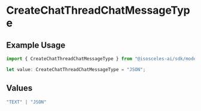 # CreateChatThreadChatMessageType

## Example Usage

```typescript
import { CreateChatThreadChatMessageType } from "@isosceles-ai/sdk/models/operations";

let value: CreateChatThreadChatMessageType = "JSON";
```

## Values

```typescript
"TEXT" | "JSON"
```